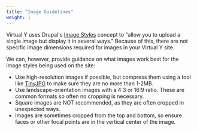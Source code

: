 ```yaml
---
title: "Image Guidelines"
weight: 1
---
```


Virtual Y uses Drupal's [Image Styles](https://www.drupal.org/docs/user_guide/en/structure-image-styles.html) concept to "allow you to upload a single image but display it in several ways." Because of this, there are not specific image dimensions required for images in your Virtual Y site.

We can, however, provide guidance on what images work best for the image styles being used on the site:

- Use high-resolution images if possible, but compress them using a tool like [TinyJPG](https://tinyjpg.com/) to make sure they are no more than 1-2MB.
- Use landscape-orientation images with a 4:3 or 16:9 ratio. These are common formats so often no cropping is necessary.
- Square images are NOT recommended, as they are often cropped in unexpected ways.
- Images are sometimes cropped from the top and bottom, so ensure faces or other focal points are in the vertical center of the image.